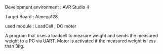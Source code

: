 Development environment : AVR Studio 4

Target Board : Atmega128

used module : LoadCell , DC moter

A program that uses a loadcell to measure weight and sends the measured weight to a PC via UART.
Motor is activated if the measured weight is less than 3kg.



